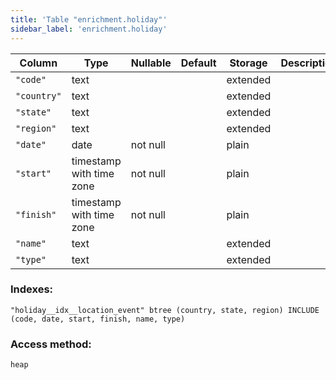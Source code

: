 ```yaml
---
title: 'Table "enrichment.holiday"'
sidebar_label: 'enrichment.holiday'
---
```

Column  |           Type           | Nullable | Default | Storage  | Description 
---------|--------------------------|----------|---------|----------|-------------
`"code"`    | text                     |          |         | extended | 
`"country"` | text                     |          |         | extended | 
`"state"`   | text                     |          |         | extended | 
`"region"`  | text                     |          |         | extended | 
`"date"`    | date                     | not null |         | plain    | 
`"start"`   | timestamp with time zone | not null |         | plain    | 
`"finish"`  | timestamp with time zone | not null |         | plain    | 
`"name"`    | text                     |          |         | extended | 
`"type"`    | text                     |          |         | extended | 
### Indexes:
```
"holiday__idx__location_event" btree (country, state, region) INCLUDE (code, date, start, finish, name, type)
```
### Access method:
```
heap
```
